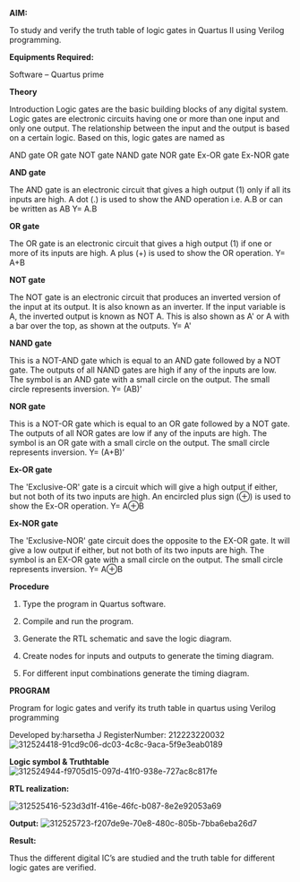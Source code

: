 **AIM:** 

To study and verify the truth table of logic gates in Quartus II using Verilog programming.

**Equipments Required:**

Software – Quartus prime 

**Theory**

Introduction Logic gates are the basic building blocks of any digital system. Logic gates are electronic circuits having one or more than one input and only one output. The relationship between the input and the output is based on a certain logic. Based on this, logic gates are named as

AND gate OR gate NOT gate NAND gate NOR gate Ex-OR gate Ex-NOR gate

**AND gate**

The AND gate is an electronic circuit that gives a high output (1) only if all its inputs are high. A dot (.) is used to show the AND operation i.e. A.B or can be written as AB
Y= A.B

**OR gate** 

The OR gate is an electronic circuit that gives a high output (1) if one or more of its inputs are high. A plus (+) is used to show the OR operation.
Y= A+B

**NOT gate**

The NOT gate is an electronic circuit that produces an inverted version of the input at its output. It is also known as an inverter. If the input variable is A, the inverted output is known as NOT A. This is also shown as A' or A with a bar over the top, as shown at the outputs.
Y= A'

**NAND gate**

This is a NOT-AND gate which is equal to an AND gate followed by a NOT gate. The outputs of all NAND gates are high if any of the inputs are low. The symbol is an AND gate with a small circle on the output. The small circle represents inversion.
Y= (AB)’

**NOR gate**

This is a NOT-OR gate which is equal to an OR gate followed by a NOT gate. The outputs of all NOR gates are low if any of the inputs are high. The symbol is an OR gate with a small circle on the output. The small circle represents inversion.
Y= (A+B)’

**Ex-OR gate**

The 'Exclusive-OR' gate is a circuit which will give a high output if either, but not both of its two inputs are high. An encircled plus sign (⊕) is used to show the Ex-OR operation.
Y= A⊕B

**Ex-NOR gate**

The 'Exclusive-NOR' gate circuit does the opposite to the EX-OR gate. It will give a low output if either, but not both of its two inputs are high. The symbol is an EX-OR gate with a small circle on the output. The small circle represents inversion.
Y= A⊕B

**Procedure** 

1.	Type the program in Quartus software.

2.	Compile and run the program.

3.	Generate the RTL schematic and save the logic diagram.

4.	Create nodes for inputs and outputs to generate the timing diagram.

5.	For different input combinations generate the timing diagram.


**PROGRAM**

Program for logic gates and verify its truth table in quartus using Verilog programming

 Developed by:harsetha J RegisterNumber: 212223220032
 ![312524418-91cd9c06-dc03-4c8c-9aca-5f9e3eab0189](https://github.com/Harsetha/study-of-basic-gates/assets/149985878/46c44f3a-0237-4208-86c6-2efa661c3125)

**Logic symbol & Truthtable**
![312524944-f9705d15-097d-41f0-938e-727ac8c817fe](https://github.com/Harsetha/study-of-basic-gates/assets/149985878/0c0ad0d2-85eb-4c1f-a5b5-bc46a776a0d7)

**RTL realization:**

![312525416-523d3d1f-416e-46fc-b087-8e2e92053a69](https://github.com/Harsetha/study-of-basic-gates/assets/149985878/f39235df-b288-44ff-9202-ff5a83c38922)

**Output:** 
![312525723-f207de9e-70e8-480c-805b-7bba6eba26d7](https://github.com/Harsetha/study-of-basic-gates/assets/149985878/e51099cb-ea9b-4550-9978-77881f61eef2)


**Result:**

Thus the different digital IC’s are studied and the truth table for different logic gates are verified.
